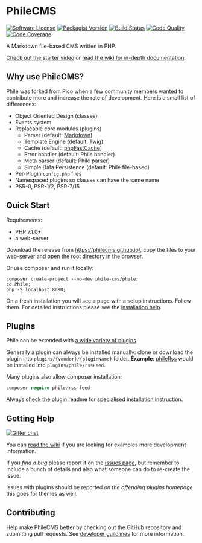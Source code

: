 # PhileCMS

[![Software License](https://img.shields.io/packagist/l/phile-cms/phile.svg)](https://github.com/PhileCMS/Phile/blob/master/LICENSE)
[![Packagist Version](https://img.shields.io/packagist/v/phile-cms/phile.svg)](https://packagist.org/packages/phile-cms/phile)
[![Build Status](https://travis-ci.org/PhileCMS/Phile.svg?branch=master)](https://travis-ci.org/PhileCMS/Phile)
[![Code Quality](https://img.shields.io/scrutinizer/g/PhileCMS/Phile.svg)](https://scrutinizer-ci.com/g/PhileCMS/Phile/?branch=master)
[![Code Coverage](https://img.shields.io/scrutinizer/coverage/g/PhileCMS/Phile.svg)](https://scrutinizer-ci.com/g/PhileCMS/Phile/?branch=master)

A Markdown file-based CMS written in PHP.

[Check out the starter video](http://www.youtube.com/watch?v=8GLMe371RuI) or [read the wiki for in-depth documentation](https://philecms.github.io/wiki/).

## Why use PhileCMS?

Phile was forked from Pico when a few community members wanted to contribute more and increase the rate of development. Here is a small list of differences:

* Object Oriented Design (classes)
* Events system
* Replacable core modules (plugins)
    * Parser (default: [Markdown](https://github.com/michelf/php-markdown))
    * Template Engine (default: [Twig](http://twig.sensiolabs.org/))
    * Cache (default: [phpFastCache](https://github.com/khoaofgod/phpfastcache))
    * Error handler (default: Phile handler)
    * Meta parser (default: Phile parser)
    * Simple Data Persistence (default: Phile file-based)
* Per-Plugin `config.php` files
* Namespaced plugins so classes can have the same name
* PSR-0, PSR-1/2, PSR-7/15

## Quick Start

Requirements:

* PHP 7.1.0+
* a web-server

Download the release from <https://philecms.github.io/>, copy the files to your web-server and open the root directory in the browser. 

Or use composer and run it locally:

```shell
composer create-project --no-dev phile-cms/phile;
cd Phile;
php -S localhost:8080;
```

On a fresh installation you will see a page with a setup instructions. Follow them. For detailed instructions please see the [installation help](https://philecms.github.io/wiki/%5BHOW-TO%5D-Installation.html).

## Plugins

Phile can be extended with [a wide variety of plugins](https://philecms.github.io/wiki/%5BCOMMUNITY%5D-Plugins.html).

Generally a plugin can always be installed manually: clone or download the plugin into `plugins/{vendor}/{pluginName}` folder. **Example**: [phileRss](https://github.com/PhileCMS/phileRSSFeed/) would be installed into `plugins/phile/rssFeed`.

Many plugins also allow composer installation: 

```php
composer require phile/rss-feed
```

Always check the plugin readme for specialised installation instruction.

## Getting Help

[![Gitter chat](https://badges.gitter.im/PhileCMS/Phile.png)](https://gitter.im/PhileCMS/Phile)

You can [read the wiki](https://philecms.github.io/wiki/) if you are looking for examples more development information.

If you *find a bug* please report it on the [issues page](https://github.com/PhileCMS/Phile/issues), but remember to include a bunch of details and also what someone can do to re-create the issue.

Issues with plugins should be reported *on the offending plugins homepage* this goes for themes as well.

## Contributing

Help make PhileCMS better by checking out the GitHub repository and submitting pull requests.
See [developer guildlines](https://philecms.github.io/wiki/%5BDEVELOPER%5D-Developer-Guidelines.html) for more information.

